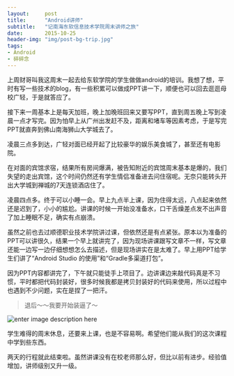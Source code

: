 ```yaml
---
layout:     post
title:      "Android讲师"
subtitle:   "记南海东软信息技术学院周末讲师之旅"
date:       2015-10-25
header-img: "img/post-bg-trip.jpg"
tags:
- Android
- 碎碎念
---
```



上周财哥叫我这周末一起去给东软学院的学生做做android的培训。我想了想，平时有写一些技术的blog，有一些积累可以做成PPT讲一下，顺便也可以回去逛逛母校广轻，于是就答应了。

接下来一周基本上是每天加班，晚上加晚班回来又要写PPT，直到周五晚上写到凌晨一点才写完。因为怕早上从广州出发赶不及，距离和堵车等因素考虑，于是写完PPT就直奔到佛山南海狮山大学城去了。

凌晨三点多到达，广轻对面已经开起了比较豪华的娱乐美食城了，甚至还有电影院。

在对面的宾馆求宿，结果所有房间爆满，被告知附近的宾馆周末基本是爆的，我们失望的走出宾馆，这个时间仍然还有学生情侣准备进去问住宿呢。无奈只能转头开出大学城到禅城的7天连锁酒店住了。

凌晨四点多。终于可以小睡一会。早上九点半上课，因为住得太远，八点起来依然还是迟到了，小小的尴尬。讲课的时候一开始没准备水，口干舌燥差点发不出声音了加上睡眠不足，确实有点崩溃。

虽然之前也去过顺德职业技术学院讲过课，但依然还是有点紧张。原本以为准备的PPT可以讲很久，结果一个早上就讲完了，因为现场讲课跟写文章不一样，写文章还能一边写一边仔细想想怎么去描述，但是现场讲实在是太难了。早上用PPT给学生们讲了“Android Studio 的使用”和“Gradle多渠道打包”。

因为PPT内容都讲完了，下午就只能徒手上项目了。边讲课边来敲代码真是不习惯，平时都把代码封装好，很多时候我都是拷贝封装好的代码来使用，所以过程中也遇到不少问题，实在是捏了一把汗。

> 退后～～我要开始装逼了～

![enter image description here](http://7xnh65.com1.z0.glb.clouddn.com/BEDF9F55FFDF5CBD4457D048F9E3BEE2.png)

学生难得的周末休息，还要来上课，也是不容易啊。希望他们能从我们的这次课程中学到些东西。

两天的行程就此结束啦。虽然讲课没有在校老师那么好，但比以前有进步。经验值增加，讲师级别又升一级。
